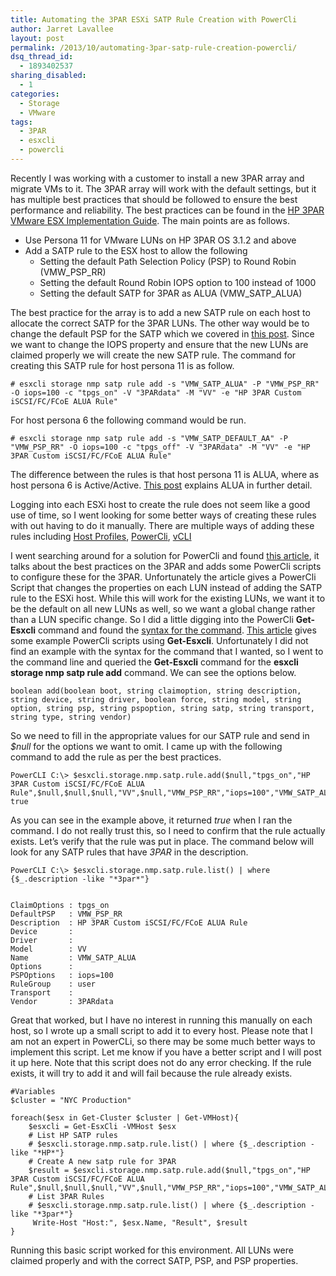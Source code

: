 ```yaml
---
title: Automating the 3PAR ESXi SATP Rule Creation with PowerCli
author: Jarret Lavallee
layout: post
permalink: /2013/10/automating-3par-satp-rule-creation-powercli/
dsq_thread_id:
  - 1893402537
sharing_disabled:
  - 1
categories:
  - Storage
  - VMware
tags:
  - 3PAR
  - esxcli
  - powercli
---
```

Recently I was working with a customer to install a new 3PAR array and migrate VMs to it. The 3PAR array will work with the default settings, but it has multiple best practices that should be followed to ensure the best performance and reliability. The best practices can be found in the <a href="http://bizsupport1.austin.hp.com/bc/docs/support/SupportManual/c03290624/c03290624.pdf" onclick="javascript:_gaq.push(['_trackEvent','download','http://bizsupport1.austin.hp.com/bc/docs/support/SupportManual/c03290624/c03290624.pdf']);">HP 3PAR VMware ESX Implementation Guide</a>. The main points are as follows.

*   Use Persona 11 for VMware LUNs on HP 3PAR OS 3.1.2 and above
*   Add a SATP rule to the ESX host to allow the following 
    *   Setting the default Path Selection Policy (PSP) to Round Robin (VMW\_PSP\_RR)
    *   Setting the default Round Robin IOPS option to 100 instead of 1000
    *   Setting the default SATP for 3PAR as ALUA (VMW\_SATP\_ALUA)

The best practice for the array is to add a new SATP rule on each host to allocate the correct SATP for the 3PAR LUNs. The other way would be to change the default PSP for the SATP which we covered in <a href="http://virtuallyhyper.com/2012/03/changing-the-path-selection-policy-to-round-robin/" onclick="javascript:_gaq.push(['_trackEvent','outbound-article','http://virtuallyhyper.com/2012/03/changing-the-path-selection-policy-to-round-robin/']);">this post</a>. Since we want to change the IOPS property and ensure that the new LUNs are claimed properly we will create the new SATP rule. The command for creating this SATP rule for host persona 11 is as follow.

    # esxcli storage nmp satp rule add -s "VMW_SATP_ALUA" -P "VMW_PSP_RR" -O iops=100 -c "tpgs_on" -V "3PARdata" -M "VV" -e "HP 3PAR Custom iSCSI/FC/FCoE ALUA Rule"
    

For host persona 6 the following command would be run.

    # esxcli storage nmp satp rule add -s "VMW_SATP_DEFAULT_AA" -P "VMW_PSP_RR" -O iops=100 -c "tpgs_off" -V "3PARdata" -M "VV" -e "HP 3PAR Custom iSCSI/FC/FCoE ALUA Rule"
    

The difference between the rules is that host persona 11 is ALUA, where as host persona 6 is Active/Active. <a href="http://virtuallyhyper.com/2012/04/seeing-a-high-number-of-trespasses-from-a-clariion-array-with-esx-hosts/" onclick="javascript:_gaq.push(['_trackEvent','outbound-article','http://virtuallyhyper.com/2012/04/seeing-a-high-number-of-trespasses-from-a-clariion-array-with-esx-hosts/']);">This post</a> explains ALUA in further detail.

Logging into each ESXi host to create the rule does not seem like a good use of time, so I went looking for some better ways of creating these rules with out having to do it manually. There are multiple ways of adding these rules including <a href="http://www.vmware.com/resources/techresources/10137" onclick="javascript:_gaq.push(['_trackEvent','outbound-article','http://www.vmware.com/resources/techresources/10137']);">Host Profiles</a>, <a href="http://www.van-lieshout.com/2011/01/esxcli-powercli/" onclick="javascript:_gaq.push(['_trackEvent','outbound-article','http://www.van-lieshout.com/2011/01/esxcli-powercli/']);">PowerCli</a>, <a href="http://blogs.vmware.com/vsphere/2012/05/vcli-authentication-options.html" onclick="javascript:_gaq.push(['_trackEvent','outbound-article','http://blogs.vmware.com/vsphere/2012/05/vcli-authentication-options.html']);">vCLI</a>

I went searching around for a solution for PowerCli and found <a href="http://tech.philipsellers.com/2013/04/22/3par-storserv-7000-series-best-practices-for-vsphere-5-1/" onclick="javascript:_gaq.push(['_trackEvent','outbound-article','http://tech.philipsellers.com/2013/04/22/3par-storserv-7000-series-best-practices-for-vsphere-5-1/']);">this article</a>, it talks about the best practices on the 3PAR and adds some PowerCli scripts to configure these for the 3PAR. Unfortunately the article gives a PowerCli Script that changes the properties on each LUN instead of adding the SATP rule to the ESXi host. While this will work for the existing LUNs, we want it to be the default on all new LUNs as well, so we want a global change rather than a LUN specific change. So I did a little digging into the PowerCli **Get-Esxcli** command and found the <a href="http://pubs.vmware.com/vsphere-55/index.jsp#com.vmware.powercli.cmdletref.doc/Get-EsxCli.html" onclick="javascript:_gaq.push(['_trackEvent','outbound-article','http://pubs.vmware.com/vsphere-55/index.jsp#com.vmware.powercli.cmdletref.doc/Get-EsxCli.html']);">syntax for the command</a>. <a href="http://yuridejager.wordpress.com/2013/02/07/set-the-path-selection-policy-for-every-device-path-of-every-host-in-your-vsphere-5-05-1-cluster-using-powercli/" onclick="javascript:_gaq.push(['_trackEvent','outbound-article','http://yuridejager.wordpress.com/2013/02/07/set-the-path-selection-policy-for-every-device-path-of-every-host-in-your-vsphere-5-05-1-cluster-using-powercli/']);">This article</a> gives some example PowerCli scripts using **Get-Esxcli**. Unfortunately I did not find an example with the syntax for the command that I wanted, so I went to the command line and queried the **Get-Esxcli** command for the **esxcli storage nmp satp rule add** command. We can see the options below.

    boolean add(boolean boot, string claimoption, string description, string device, string driver, boolean force, string model, string option, string psp, string pspoption, string satp, string transport, string type, string vendor)
    

So we need to fill in the appropriate values for our SATP rule and send in *$null* for the options we want to omit. I came up with the following command to add the rule as per the best practices.

    PowerCLI C:\> $esxcli.storage.nmp.satp.rule.add($null,"tpgs_on","HP 3PAR Custom iSCSI/FC/FCoE ALUA Rule",$null,$null,$null,"VV",$null,"VMW_PSP_RR","iops=100","VMW_SATP_ALUA",$null,$null,"3PARdata")
    true
    

As you can see in the example above, it returned *true* when I ran the command. I do not really trust this, so I need to confirm that the rule actually exists. Let&#8217;s verify that the rule was put in place. The command below will look for any SATP rules that have *3PAR* in the description.

    PowerCLI C:\> $esxcli.storage.nmp.satp.rule.list() | where {$_.description -like "*3par*"}
    
    
    ClaimOptions : tpgs_on
    DefaultPSP   : VMW_PSP_RR
    Description  : HP 3PAR Custom iSCSI/FC/FCoE ALUA Rule
    Device       :
    Driver       :
    Model        : VV
    Name         : VMW_SATP_ALUA
    Options      :
    PSPOptions   : iops=100
    RuleGroup    : user
    Transport    :
    Vendor       : 3PARdata
    

Great that worked, but I have no interest in running this manually on each host, so I wrote up a small script to add it to every host. Please note that I am not an expert in PowerCLi, so there may be some much better ways to implement this script. Let me know if you have a better script and I will post it up here. Note that this script does not do any error checking. If the rule exists, it will try to add it and will fail because the rule already exists.

    #Variables
    $cluster = "NYC Production"
    
    foreach($esx in Get-Cluster $cluster | Get-VMHost){
        $esxcli = Get-EsxCli -VMHost $esx
        # List HP SATP rules
        # $esxcli.storage.nmp.satp.rule.list() | where {$_.description -like "*HP*"}
        # Create A new satp rule for 3PAR
        $result = $esxcli.storage.nmp.satp.rule.add($null,"tpgs_on","HP 3PAR Custom iSCSI/FC/FCoE ALUA Rule",$null,$null,$null,"VV",$null,"VMW_PSP_RR","iops=100","VMW_SATP_ALUA",$null,$null,"3PARdata")
        # List 3PAR Rules
        # $esxcli.storage.nmp.satp.rule.list() | where {$_.description -like "*3par*"}
         Write-Host "Host:", $esx.Name, "Result", $result
    }
    

Running this basic script worked for this environment. All LUNs were claimed properly and with the correct SATP, PSP, and PSP properties.

<p class="wp-flattr-button">
  <a class="FlattrButton" style="display:none;" href="http://virtuallyhyper.com/2013/10/automating-3par-satp-rule-creation-powercli/" title=" Automating the 3PAR ESXi SATP Rule Creation with PowerCli" rev="flattr;uid:virtuallyhyper;language:en_GB;category:text;tags:3PAR,esxcli,powercli,blog;button:compact;">Recently I was working with a customer to install a new 3PAR array and migrate VMs to it. The 3PAR array will work with the default settings, but it has...</a>
</p>